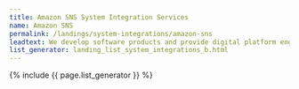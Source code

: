 ```yaml
---
title: Amazon SNS System Integration Services
name: Amazon SNS
permalink: /landings/system-integrations/amazon-sns
leadtext: We develop software products and provide digital platform engineering services in across Australia, New Zeland and Asia
list_generator: landing_list_system_integrations_b.html
---
```

{% include {{ page.list_generator }} %}